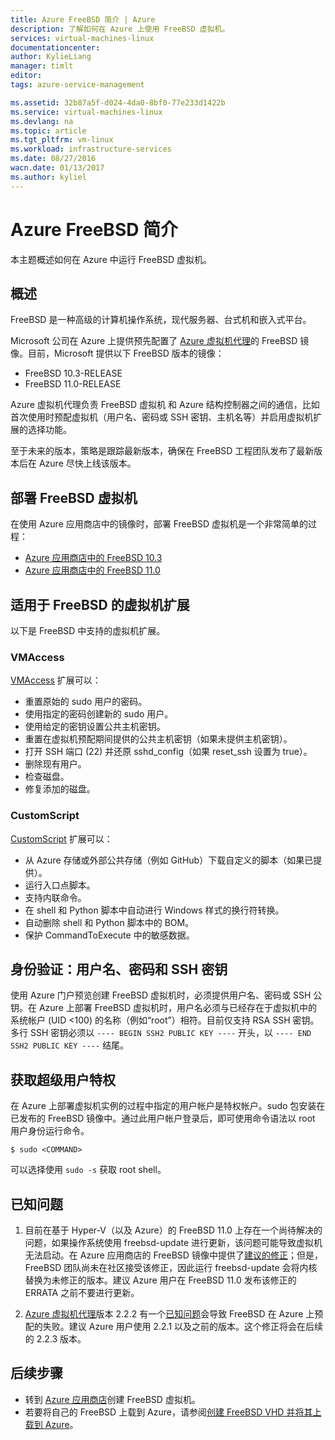 ```yaml
---
title: Azure FreeBSD 简介 | Azure
description: 了解如何在 Azure 上使用 FreeBSD 虚拟机。
services: virtual-machines-linux
documentationcenter: 
author: KylieLiang
manager: timlt
editor: 
tags: azure-service-management

ms.assetid: 32b87a5f-d024-4da0-8bf0-77e233d1422b
ms.service: virtual-machines-linux
ms.devlang: na
ms.topic: article
ms.tgt_pltfrm: vm-linux
ms.workload: infrastructure-services
ms.date: 08/27/2016
wacn.date: 01/13/2017
ms.author: kyliel
---
```


# Azure FreeBSD 简介
本主题概述如何在 Azure 中运行 FreeBSD 虚拟机。

## 概述
FreeBSD 是一种高级的计算机操作系统，现代服务器、台式机和嵌入式平台。

Microsoft 公司在 Azure 上提供预先配置了 [Azure 虚拟机代理](https://github.com/Azure/WALinuxAgent/)的 FreeBSD 镜像。目前，Microsoft 提供以下 FreeBSD 版本的镜像：

- FreeBSD 10.3-RELEASE
- FreeBSD 11.0-RELEASE

Azure 虚拟机代理负责 FreeBSD 虚拟机 和 Azure 结构控制器之间的通信，比如首次使用时预配虚拟机（用户名、密码或 SSH 密钥、主机名等）并启用虚拟机扩展的选择功能。

至于未来的版本，策略是跟踪最新版本，确保在 FreeBSD 工程团队发布了最新版本后在 Azure 尽快上线该版本。

## 部署 FreeBSD 虚拟机
在使用 Azure 应用商店中的镜像时，部署 FreeBSD 虚拟机是一个非常简单的过程：

- [Azure 应用商店中的 FreeBSD 10.3](https://portal.azure.cn/#create/Microsoft.FreeBSD103-ARM)
- [Azure 应用商店中的 FreeBSD 11.0](https://portal.azure.cn/#create/Microsoft.FreeBSD110-ARM)

## 适用于 FreeBSD 的虚拟机扩展
以下是 FreeBSD 中支持的虚拟机扩展。

### VMAccess
[VMAccess](https://github.com/Azure/azure-linux-extensions/tree/master/VMAccess) 扩展可以：

* 重置原始的 sudo 用户的密码。
* 使用指定的密码创建新的 sudo 用户。
* 使用给定的密钥设置公共主机密钥。
* 重置在虚拟机预配期间提供的公共主机密钥（如果未提供主机密钥）。
* 打开 SSH 端口 \(22\) 并还原 sshd\_config（如果 reset\_ssh 设置为 true）。
* 删除现有用户。
* 检查磁盘。
* 修复添加的磁盘。

### CustomScript
[CustomScript](https://github.com/Azure/azure-linux-extensions/tree/master/CustomScript) 扩展可以：

* 从 Azure 存储或外部公共存储（例如 GitHub）下载自定义的脚本（如果已提供）。
* 运行入口点脚本。
* 支持内联命令。
* 在 shell 和 Python 脚本中自动进行 Windows 样式的换行符转换。
* 自动删除 shell 和 Python 脚本中的 BOM。
* 保护 CommandToExecute 中的敏感数据。

## 身份验证：用户名、密码和 SSH 密钥
使用 Azure 门户预览创建 FreeBSD 虚拟机时，必须提供用户名、密码或 SSH 公钥。在 Azure 上部署 FreeBSD 虚拟机时，用户名必须与已经存在于虚拟机中的系统帐户 \(UID \<100\) 的名称（例如“root”）相符。目前仅支持 RSA SSH 密钥。多行 SSH 密钥必须以 `---- BEGIN SSH2 PUBLIC KEY ----` 开头，以 `---- END SSH2 PUBLIC KEY ----` 结尾。

## 获取超级用户特权
在 Azure 上部署虚拟机实例的过程中指定的用户帐户是特权帐户。sudo 包安装在已发布的 FreeBSD 镜像中。通过此用户帐户登录后，即可使用命令语法以 root 用户身份运行命令。

```
$ sudo <COMMAND>
```

可以选择使用 `sudo -s` 获取 root shell。

## 已知问题
1. 目前在基于 Hyper-V（以及 Azure）的 FreeBSD 11.0 上存在一个尚待解决的问题，如果操作系统使用 freebsd-update 进行更新，该问题可能导致虚拟机无法启动。在 Azure 应用商店的 FreeBSD 镜像中提供了[建议的修正](https://bugs.freebsd.org/bugzilla/show_bug.cgi?id=212721)；但是，FreeBSD 团队尚未在社区接受该修正，因此运行 freebsd-update 会将内核替换为未修正的版本。建议 Azure 用户在 FreeBSD 11.0 发布该修正的 ERRATA 之前不要进行更新。

2. [Azure 虚拟机代理](https://github.com/Azure/WALinuxAgent/)版本 2.2.2 有一个[已知问题](https://github.com/Azure/WALinuxAgent/pull/517)会导致 FreeBSD 在 Azure 上预配的失败。建议 Azure 用户使用 2.2.1 以及之前的版本。这个修正将会在后续的 2.2.3 版本。

## 后续步骤
* 转到 [Azure 应用商店](https://portal.azure.cn/#create/Microsoft.FreeBSD103-ARM)创建 FreeBSD 虚拟机。
* 若要将自己的 FreeBSD 上载到 Azure，请参阅[创建 FreeBSD VHD 并将其上载到 Azure](./virtual-machines-linux-classic-freebsd-create-upload-vhd.md)。

<!---HONumber=Mooncake_0109_2017-->

<!--Update_Description: change to ARM mode, add content about FreeBSD 11.0, and add a known issue as Kylie suggested-->